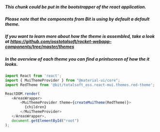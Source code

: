 ##### This chunk could be put in the bootstrapper of the react application.

##### Please note that the components from Bit is using by default a default theme.

##### If you want to learn more about how the theme is assembled, take a look at https://github.com/osstotalsoft/rocket-webapp-components/tree/master/themes

##### In the overview of each theme you can find a printscreen of how the it looks.

 ```js
import React from 'react';
import { MuiThemeProvider } from "@material-ui/core";
import RedTheme from '@bit/totalsoft_oss.react-mui.themes.red-theme';

ReactDOM.render(
    <AreasWrapper>
        <MuiThemeProvider theme={createMuiTheme(RedTheme)}>
          {children}
        </MuiThemeProvider>
    </AreasWrapper>,
    document.getElementById("root")
);
 ```